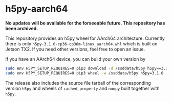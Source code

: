 # h5py-aarch64

**No updates will be available for the forseeable future. This repository has been archived.**

This repository provides an h5py wheel for AArch64 architecture. Currently there is only `h5py-3.1.0-cp36-cp36m-linux_aarch64.whl` which is built on Jetson TX2. If you need other versions, feel free to open an issue.

If you have an AArch64 device, you can build your own version by

```bash
sudo env H5PY_SETUP_REQUIRES=0 pip3 download -d /ssddata/h5py h5py==3.1.0
sudo env H5PY_SETUP_REQUIRES=0 pip3 wheel -w /ssddata/h5py h5py=3.1.0
```

The release also includes the source file tarball of the corresponding version `h5py` and wheels of `cached_property` and `numpy` built together with `h5py`.
